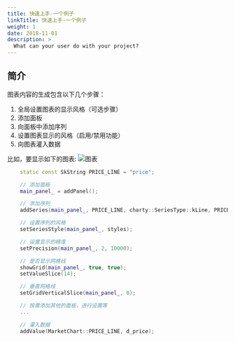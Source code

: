 ```yaml
---
title: 快速上手-一个例子
linkTitle: 快速上手-一个例子
weight: 1
date: 2018-11-01
description: >
  What can your user do with your project?
---
```


## 简介
图表内容的生成包含以下几个步骤：

1. 全局设置图表的显示风格（可选步骤）
2. 添加面板
3. 向面板中添加序列
4. 设置图表显示的风格（启用/禁用功能）
5. 向图表灌入数据

比如，要显示如下的图表: ![图表](../../img/chart.jpg)
```cpp
    static const SkString PRICE_LINE = "price";

    // 添加面板
    main_panel_ = addPanel();

    // 添加序列
    addSeries(main_panel_, PRICE_LINE, charty::SeriesType::kLine, PRICE_LINE);

    // 设置序列的风格
    setSeriesStyle(main_panel_, styles);

    // 设置显示的精度
    setPrecision(main_panel_, 2, 10000);

    // 是否显示网格线
    showGrid(main_panel_, true, true);
    setValueSlice(14);

    // 垂直网格线
    setGridVerticalSlice(main_panel_, 8);

    // 按需添加其他的面板，进行设置等
    ...

    // 灌入数据
    addValue(MarketChart::PRICE_LINE, d_price);
```

